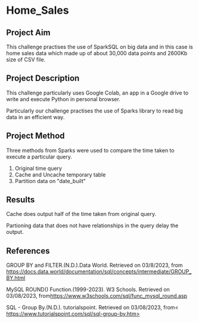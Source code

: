 # Home_Sales

## Project Aim

This challenge practises the use of SparkSQL on big data and in this case is home sales data which made up of about 30,000 data points and 2600Kb size of CSV file. 

## Project Description
This challenge particularly uses Google Colab, an app in a Google drive to write and execute Python in personal browser. 

Particularly our challenge practises the use of Sparks library to read big data in an efficient way.

## Project Method
Three methods from Sparks were used to compare the time taken to execute a particular query.

1. Original time query
2. Cache and Uncache temporary table
3. Partition data on "date_built"

## Results
Cache does output half of the time taken from original query. 

Partioning data that does not have relationships in the query delay the output. 

## References
GROUP BY and FILTER.(N.D.).Data World. Retrieved on 03/8/2023, from <https://docs.data.world/documentation/sql/concepts/intermediate/GROUP_BY.html>

MySQL ROUND() Function.(1999-2023). W3 Schools. Retrieved on 03/08/2023, from<https://www.w3schools.com/sql/func_mysql_round.asp>

SQL - Group By.(N.D.). tutorialspoint. Retrieved on 03/08/2023, from< https://www.tutorialspoint.com/sql/sql-group-by.htm>


